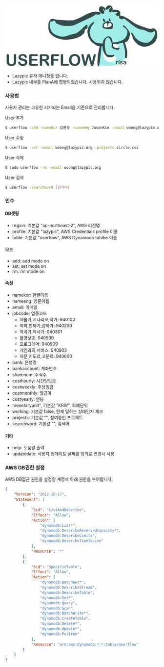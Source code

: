 ![userflow](figures/risalogo.svg)

- Lazypic 유저 매니징툴 입니다.
- Lazypic 내부툴 PlanA에 합병되었습니다. 사용되지 않습니다.

### 사용법
사용자 관리는 고유한 키가되는 Email을 기준으로 관리합니다.

User 추가

```bash
$ userflow -add -namekor 김한웅 -nameeng JasonKim -email woong@lazypic.org -jobcode 940909 -bank 우리은행 -bankaccount 092340913412 -projects circle
```

User 수정

```bash
$ userflow -set -email woong@lazypic.org -projects circle,csi
```

User 삭제

```bash
$ sudo userflow -rm -email woong@lazypic.org
```

User 검색

```bash
$ userflow -searchword [검색어]
```

### 인수

#### DB셋팅

- region: 기본값 "ap-northeast-2", AWS 리전명
- profile: 기본값 "lazypic", AWS Credentials profile 이름
- table: 기본값 "userflow", AWS Dynamodb tablbe 이름

#### 모드
- add: add mode on
- set: set mode on
- rm: rm mode on

#### 속성
- namekor: 한글이름
- nameeng: 영문이름
- email: 이메일
- jobcode: 업종코드
    - 저술가,시나리오,작가: 940100
    - 회화,만화가,삽화가: 940200
    - 작곡가,작사가: 940301
    - 촬영보조: 940500
    - 프로그래머: 940909
    - 개인과외,서비스: 940903
    - 자문,지도료,고문료: 940600
- bank: 은행명
- bankaccount: 계좌번호
- sharenum: 주식수
- costhourly: 시간당임금
- costweekly: 주당임금
- costmonthly: 월급여
- costyearly: 연봉
- monetaryunit", 기본값 "KRW", 화폐단위
- working: 기본값 false, 현재 일하는 상태인지 체크
- projects: 기본값 "", 참여중인 프로젝트
- searchword: 기본값 "", 검색어

#### 기타
- help: 도움말 출력
- updatedate: 사용자 업데이트 날짜를 임의로 변경시 사용

### AWS DB권한 설정
AWS DB접근 권한을 설정할 계정에 아래 권한을 부여합니다.

```json
{
    "Version": "2012-10-17",
    "Statement": [
        {
            "Sid": "ListAndDescribe",
            "Effect": "Allow",
            "Action": [
                "dynamodb:List*",
                "dynamodb:DescribeReservedCapacity*",
                "dynamodb:DescribeLimits",
                "dynamodb:DescribeTimeToLive"
            ],
            "Resource": "*"
        },
        {
            "Sid": "SpecificTable",
            "Effect": "Allow",
            "Action": [
                "dynamodb:BatchGet*",
                "dynamodb:DescribeStream",
                "dynamodb:DescribeTable",
                "dynamodb:Get*",
                "dynamodb:Query",
                "dynamodb:Scan",
                "dynamodb:BatchWrite*",
                "dynamodb:CreateTable",
                "dynamodb:Delete*",
                "dynamodb:Update*",
                "dynamodb:PutItem"
            ],
            "Resource": "arn:aws:dynamodb:*:*:table/userflow"
        }
    ]
}
```
